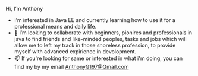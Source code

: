 Hi, I’m Anthony 
- I’m interested in Java EE and currently learning how to use it for a professional means and daily life.
- 💞️ I’m looking to collaborate with beginners, pionires and professionals in java to find friends and 
like-minded peoples, tasks and jobs which will allow me to left my track in those shoreless profession, to provide myself with advanced expirience in devolopment.
- 📫 If you're looking for same or interested in what i'm doing, you can find my by my email AnthonyG197@Gmail.com

<!---
AnthonyEvo/AnthonyEvo is a ✨ special ✨ repository because its `README.md` (this file) appears on your GitHub profile.
You can click the Preview link to take a look at your changes.
--->
